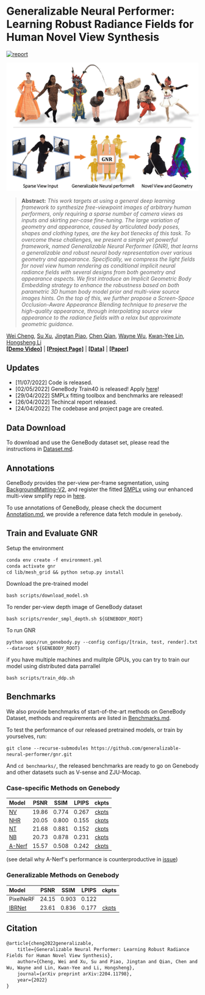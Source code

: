 # Generalizable Neural Performer: Learning Robust Radiance Fields for Human Novel View Synthesis
[![report](https://img.shields.io/badge/arxiv-report-red)](http://arxiv.org/abs/2204.11798) 
<!-- [![Open In Colab](https://colab.research.google.com/assets/colab-badge.svg)]() -->

![Teaser image](./docs/teaser.png)

> **Abstract:** *This work targets at using a general deep learning framework to synthesize free-viewpoint images of arbitrary human performers, only requiring a sparse number of camera views as inputs and skirting per-case fine-tuning. The large variation of geometry and appearance, caused by articulated body poses, shapes and clothing types, are the key bot tlenecks of this task. To overcome these challenges, we present a simple yet powerful framework, named Generalizable Neural Performer (GNR), that learns a generalizable and robust neural body representation over various geometry and appearance. Specifically, we compress the light fields for novel view human rendering as conditional implicit neural radiance fields with several designs from both geometry and appearance aspects. We first introduce an Implicit Geometric Body Embedding strategy to enhance the robustness based on both parametric 3D human body model prior and multi-view source images hints. On the top of this, we further propose a Screen-Space Occlusion-Aware Appearance Blending technique to preserve the high-quality appearance, through interpolating source view appearance to the radiance fields with a relax but approximate geometric guidance.* <br>

[Wei Cheng](mailto:wchengad@connect.ust.hk), [Su Xu](mailto:xusu@sensetime.com), [Jingtan Piao](mailto:piaojingtan@sensetime.com), [Chen Qian](https://scholar.google.com/citations?user=AerkT0YAAAAJ&hl=zh-CN), [Wayne Wu](https://dblp.org/pid/50/8731.html), [Kwan-Yee Lin](https://kwanyeelin.github.io/), [Hongsheng Li](https://www.ee.cuhk.edu.hk/~hsli/)<br>
**[[Demo Video]](https://www.youtube.com/watch?v=2COR4u1ZIuk)** | **[[Project Page]](https://generalizable-neural-performer.github.io/)** | **[[Data]](https://generalizable-neural-performer.github.io/genebody.html)** | **[[Paper]](https://arxiv.org/pdf/2204.11798.pdf)**

## Updates
- [11/07/2022] Code is released.
- [02/05/2022] GeneBody Train40 is released! Apply [here](./docs/Dataset.md#train40)! 
- [29/04/2022] SMPLx fitting toolbox and benchmarks are released!
- [26/04/2022] Techincal report released.
- [24/04/2022] The codebase and project page are created.

## Data Download
To download and use the GeneBody dataset set, please read the instructions in [Dataset.md](./docs/Dataset.md).

## Annotations
GeneBody provides the per-view per-frame segmentation, using [BackgroundMatting-V2](https://github.com/PeterL1n/BackgroundMattingV2), and register the fitted [SMPLx](https://github.com/PeterL1n/BackgroundMattingV2) using our enhanced multi-view smplify repo in [here](https://github.com/generalizable-neural-performer/bodyfitting).

To use annotations of GeneBody, please check the document [Annotation.md](./docs/Annotation.md), we provide a reference data fetch module in `genebody`.

## Train and Evaluate GNR

Setup the environment 
```
conda env create -f environment.yml
conda activate gnr
cd lib/mesh_grid && python setup.py install
```
Download the pre-trained model
```
bash scripts/download_model.sh
```
To render per-view depth image of GeneBody dataset
```
bash scripts/render_smpl_depth.sh ${GENEBODY_ROOT}
```
To run GNR
```
python apps/run_genebody.py --config configs/[train, test, render].txt --dataroot ${GENEBODY_ROOT}
```
if you have multiple machines and mulitple GPUs, you can try to train our model using distributed data parrallel
```
bash scripts/train_ddp.sh
```


## Benchmarks
We also provide benchmarks of start-of-the-art methods on GeneBody Dataset, methods and requirements are listed in [Benchmarks.md](https://github.com/generalizable-neural-performer/genebody-benchmarks).

To test the performance of our released pretrained models, or train by yourselves, run:
```
git clone --recurse-submodules https://github.com/generalizable-neural-performer/gnr.git
```
And `cd benchmarks/`, the released benchmarks are ready to go on Genebody and other datasets such as V-sense and ZJU-Mocap.

### Case-specific Methods on Genebody
| Model  | PSNR | SSIM |LPIPS| ckpts|
| :--- | :---------------:|:---------------:| :---------------:| :---------------:  |
| [NV](https://github.com/generalizable-neural-performer/genebody-benchmarks/tree/nv)| 19.86 |0.774 |  0.267 | [ckpts](https://hkustconnect-my.sharepoint.com/:f:/g/personal/wchengad_connect_ust_hk/EniK9r9UdbtGvYvtJITBGkIBlmxSHqaoEIiIgpYBGddCHQ?e=RbS0sG)|
| [NHR](https://github.com/generalizable-neural-performer/genebody-benchmarks/tree/nhr)| 20.05  |0.800 |  0.155 | [ckpts](https://hkustconnect-my.sharepoint.com/:f:/g/personal/wchengad_connect_ust_hk/EqQDNVch2j5DmyIDnHX0VgkBDdCksmT4Kfq2oPOMn6gfMg?e=dy6yUA)|
| [NT](https://github.com/generalizable-neural-performer/genebody-benchmarks/tree/nt)| 21.68  |0.881 |   0.152 | [ckpts](https://hkustconnect-my.sharepoint.com/:f:/g/personal/wchengad_connect_ust_hk/Etg3LW44m61OjZOgDp-f4TcB_rgm_32ve529z5EZgCmoGw?e=zGUadc)|
| [NB](https://github.com/generalizable-neural-performer/genebody-benchmarks/tree/nb)| 20.73  |0.878 |  0.231 | [ckpts](https://hkustconnect-my.sharepoint.com/personal/wchengad_connect_ust_hk/_layouts/15/onedrive.aspx?ga=1&id=%2Fpersonal%2Fwchengad%5Fconnect%5Fust%5Fhk%2FDocuments%2Fgenebody%2Dbenchmark%2Dpretrained%2Fnb%2Fgenebody)|
| [A-Nerf](https://github.com/generalizable-neural-performer/genebody-benchmarks/tree/A-Nerf)| 15.57 |0.508 |  0.242 | [ckpts](https://hkustconnect-my.sharepoint.com/:f:/g/personal/wchengad_connect_ust_hk/En56nksujH1Fn1qWiUJ-gpIBfzdHqHf66F-RvfzwTe2TBQ?e=Zz0EgX)|

(see detail why A-Nerf's performance is counterproductive in [issue](https://github.com/LemonATsu/A-NeRF/issues/8))
### Generalizable Methods on Genebody
| Model  | PSNR | SSIM |LPIPS| ckpts|
| :--- | :---------------:|:---------------:| :---------------:| :---------------:  |
| PixelNeRF | 24.15   |0.903 | 0.122 | |
| [IBRNet](https://github.com/generalizable-neural-performer/genebody-benchmarks/tree/ibrnet)| 23.61    |0.836 |  0.177 | [ckpts](https://hkustconnect-my.sharepoint.com/personal/wchengad_connect_ust_hk/_layouts/15/onedrive.aspx?ga=1&id=%2Fpersonal%2Fwchengad%5Fconnect%5Fust%5Fhk%2FDocuments%2Fgenebody%2Dbenchmark%2Dpretrained%2Fibrnet)|

## Citation

```
@article{cheng2022generalizable,
    title={Generalizable Neural Performer: Learning Robust Radiance Fields for Human Novel View Synthesis},
    author={Cheng, Wei and Xu, Su and Piao, Jingtan and Qian, Chen and Wu, Wayne and Lin, Kwan-Yee and Li, Hongsheng},
    journal={arXiv preprint arXiv:2204.11798},
    year={2022}
}
```
